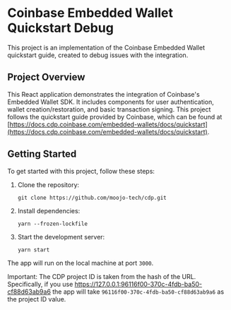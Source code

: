 # Coinbase Embedded Wallet Quickstart Debug

This project is an implementation of the Coinbase Embedded Wallet quickstart guide, created to debug issues with the integration.

## Project Overview

This React application demonstrates the integration of Coinbase's Embedded Wallet SDK. It includes components for user authentication, wallet creation/restoration, and basic transaction signing. This project follows the quickstart guide provided by Coinbase, which can be found at [https://docs.cdp.coinbase.com/embedded-wallets/docs/quickstart](https://docs.cdp.coinbase.com/embedded-wallets/docs/quickstart).

## Getting Started

To get started with this project, follow these steps:

1. Clone the repository:
   ```
   git clone https://github.com/moojo-tech/cdp.git
   ```

2. Install dependencies:
   ```
   yarn --frozen-lockfile
   ```

3. Start the development server:
   ```
   yarn start
   ```

The app will run on the local machine at port `3000`.

Important: The CDP project ID is taken from the hash of the URL. Specifically, if you use https://127.0.0.1:96116f00-370c-4fdb-ba50-cf88d63ab9a6 the app will take `96116f00-370c-4fdb-ba50-cf88d63ab9a6` as the project ID value.

